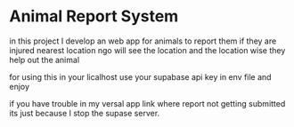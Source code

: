 ﻿# Animal Report System
in this project I develop an web app for animals to report them if they are injured nearest location ngo will see the location and the location wise they help out the animal


for using this in your licalhost use your supabase api key in env file and enjoy


if you have trouble in my versal app link where report not getting submitted its just because I stop the supase server.
